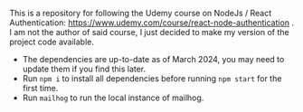 This is a repository for following the Udemy course on NodeJs / React Authentication: https://www.udemy.com/course/react-node-authentication .
I am not the author of said course, I just decided to make my version of the project code available.
- The dependencies are up-to-date as of March 2024, you may need to update them if you find this later.
- Run `npm i` to install all dependencies before running `npm start` for the first time.
- Run `mailhog` to run the local instance of mailhog.
